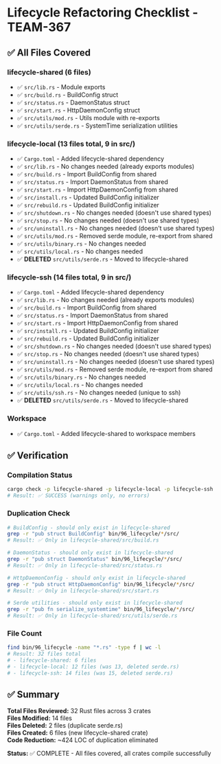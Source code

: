 # Lifecycle Refactoring Checklist - TEAM-367

## ✅ All Files Covered

### lifecycle-shared (6 files)
- ✅ `src/lib.rs` - Module exports
- ✅ `src/build.rs` - BuildConfig struct
- ✅ `src/status.rs` - DaemonStatus struct
- ✅ `src/start.rs` - HttpDaemonConfig struct
- ✅ `src/utils/mod.rs` - Utils module with re-exports
- ✅ `src/utils/serde.rs` - SystemTime serialization utilities

### lifecycle-local (13 files total, 9 in src/)
- ✅ `Cargo.toml` - Added lifecycle-shared dependency
- ✅ `src/lib.rs` - No changes needed (already exports modules)
- ✅ `src/build.rs` - Import BuildConfig from shared
- ✅ `src/status.rs` - Import DaemonStatus from shared
- ✅ `src/start.rs` - Import HttpDaemonConfig from shared
- ✅ `src/install.rs` - Updated BuildConfig initializer
- ✅ `src/rebuild.rs` - Updated BuildConfig initializer
- ✅ `src/shutdown.rs` - No changes needed (doesn't use shared types)
- ✅ `src/stop.rs` - No changes needed (doesn't use shared types)
- ✅ `src/uninstall.rs` - No changes needed (doesn't use shared types)
- ✅ `src/utils/mod.rs` - Removed serde module, re-export from shared
- ✅ `src/utils/binary.rs` - No changes needed
- ✅ `src/utils/local.rs` - No changes needed
- ✅ **DELETED** `src/utils/serde.rs` - Moved to lifecycle-shared

### lifecycle-ssh (14 files total, 9 in src/)
- ✅ `Cargo.toml` - Added lifecycle-shared dependency
- ✅ `src/lib.rs` - No changes needed (already exports modules)
- ✅ `src/build.rs` - Import BuildConfig from shared
- ✅ `src/status.rs` - Import DaemonStatus from shared
- ✅ `src/start.rs` - Import HttpDaemonConfig from shared
- ✅ `src/install.rs` - Updated BuildConfig initializer
- ✅ `src/rebuild.rs` - Updated BuildConfig initializer
- ✅ `src/shutdown.rs` - No changes needed (doesn't use shared types)
- ✅ `src/stop.rs` - No changes needed (doesn't use shared types)
- ✅ `src/uninstall.rs` - No changes needed (doesn't use shared types)
- ✅ `src/utils/mod.rs` - Removed serde module, re-export from shared
- ✅ `src/utils/binary.rs` - No changes needed
- ✅ `src/utils/local.rs` - No changes needed
- ✅ `src/utils/ssh.rs` - No changes needed (unique to ssh)
- ✅ **DELETED** `src/utils/serde.rs` - Moved to lifecycle-shared

### Workspace
- ✅ `Cargo.toml` - Added lifecycle-shared to workspace members

## ✅ Verification

### Compilation Status
```bash
cargo check -p lifecycle-shared -p lifecycle-local -p lifecycle-ssh
# Result: ✅ SUCCESS (warnings only, no errors)
```

### Duplication Check
```bash
# BuildConfig - should only exist in lifecycle-shared
grep -r "pub struct BuildConfig" bin/96_lifecycle/*/src/
# Result: ✅ Only in lifecycle-shared/src/build.rs

# DaemonStatus - should only exist in lifecycle-shared
grep -r "pub struct DaemonStatus" bin/96_lifecycle/*/src/
# Result: ✅ Only in lifecycle-shared/src/status.rs

# HttpDaemonConfig - should only exist in lifecycle-shared
grep -r "pub struct HttpDaemonConfig" bin/96_lifecycle/*/src/
# Result: ✅ Only in lifecycle-shared/src/start.rs

# Serde utilities - should only exist in lifecycle-shared
grep -r "pub fn serialize_systemtime" bin/96_lifecycle/*/src/
# Result: ✅ Only in lifecycle-shared/src/utils/serde.rs
```

### File Count
```bash
find bin/96_lifecycle -name "*.rs" -type f | wc -l
# Result: 32 files total
# - lifecycle-shared: 6 files
# - lifecycle-local: 12 files (was 13, deleted serde.rs)
# - lifecycle-ssh: 14 files (was 15, deleted serde.rs)
```

## ✅ Summary

**Total Files Reviewed:** 32 Rust files across 3 crates  
**Files Modified:** 14 files  
**Files Deleted:** 2 files (duplicate serde.rs)  
**Files Created:** 6 files (new lifecycle-shared crate)  
**Code Reduction:** ~424 LOC of duplication eliminated  

**Status:** ✅ COMPLETE - All files covered, all crates compile successfully
